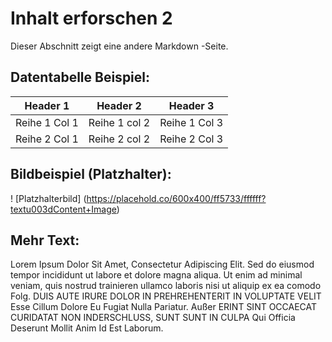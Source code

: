 # Inhalt erforschen 2

Dieser Abschnitt zeigt eine andere Markdown -Seite.

## Datentabelle Beispiel:

| Header 1 | Header 2 | Header 3 |
| ---------- | ---------- | ---------- |
| Reihe 1 Col 1 | Reihe 1 col 2 | Reihe 1 Col 3 |
| Reihe 2 Col 1 | Reihe 2 col 2 | Reihe 2 Col 3 |

## Bildbeispiel (Platzhalter):

! [Platzhalterbild] (https://placehold.co/600x400/ff5733/ffffff?textu003dContent+Image)

## Mehr Text:

Lorem Ipsum Dolor Sit Amet, Consectetur Adipiscing Elit. Sed do eiusmod tempor incididunt ut labore et dolore magna aliqua. Ut enim ad minimal veniam, quis nostrud trainieren ullamco laboris nisi ut aliquip ex ea comodo Folg. DUIS AUTE IRURE DOLOR IN PREHREHENTERIT IN VOLUPTATE VELIT Esse Cillum Dolore Eu Fugiat Nulla Pariatur. Außer ERINT SINT OCCAECAT CURIDATAT NON INDERSCHLUSS, SUNT SUNT IN CULPA Qui Officia Deserunt Mollit Anim Id Est Laborum.
